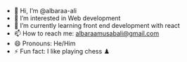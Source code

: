 - 👋 Hi, I’m @albaraa-ali
- 👀 I’m interested in Web development
- 🌱 I’m currently learning front end development with react
- 📫 How to reach me: albaraamusabali@gmail.com
- 😄 Pronouns: He/Him
- ⚡ Fun fact: I like playing chess ♟️
<!---
albaraa-ali/albaraa-ali is a ✨ special ✨ repository because its `README.md` (this file) appears on your GitHub profile.
You can click the Preview link to take a look at your changes.
--->

